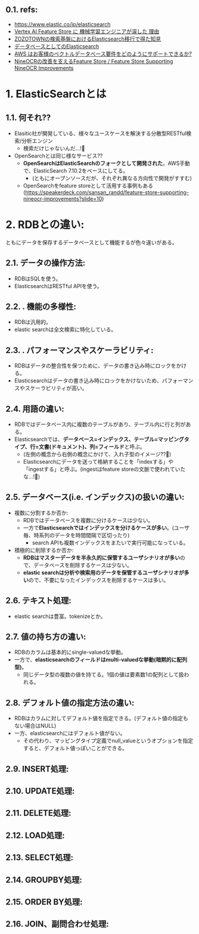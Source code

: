 ## 0.1. refs:

- https://www.elastic.co/jp/elasticsearch
- [Vertex AI Feature Store に 機械学習エンジニアが涙した 理由](https://speakerdeck.com/asei/vertex-ai-feature-store-ni-ji-jie-xue-xi-enziniagalei-sita-li-you?slide=23)
- [ZOZOTOWNの検索基盤におけるElasticsearch移行で得た知見](https://techblog.zozo.com/entry/migrating-zozotown-search-platform)
- [データベースとしてのElasticsearch](https://qiita.com/rjkuro/items/95f71ad522226dc381c8#:~:text=%E3%81%A8%E3%81%97%E3%81%A6%E3%81%84%E3%81%BE%E3%81%99%E3%80%82-,%E5%9F%BA%E6%9C%AC%E7%9A%84%E3%81%AA%E9%81%95%E3%81%84,%E3%83%91%E3%83%95%E3%82%A9%E3%83%BC%E3%83%9E%E3%83%B3%E3%82%B9%E3%81%A8%E3%82%B9%E3%82%B1%E3%83%BC%E3%83%A9%E3%83%93%E3%83%AA%E3%83%86%E3%82%A3%E3%81%8C%E5%BC%B7%E3%81%84%E3%80%82)
- [AWS はお客様のベクトルデータベース要件をどのようにサポートできるか?](https://aws.amazon.com/jp/what-is/vector-databases/#:~:text=AWS%20%E3%81%AF%E3%81%8A%E5%AE%A2%E6%A7%98%E3%81%AE%E3%83%99%E3%82%AF%E3%83%88%E3%83%AB%E3%83%87%E3%83%BC%E3%82%BF%E3%83%99%E3%83%BC%E3%82%B9%E8%A6%81%E4%BB%B6%E3%82%92%E3%81%A9%E3%81%AE%E3%82%88%E3%81%86%E3%81%AB%E3%82%B5%E3%83%9D%E3%83%BC%E3%83%88%E3%81%A7%E3%81%8D%E3%82%8B%E3%81%8B%3F)
- [NineOCRの改善を⽀えるFeature Store / Feature Store Supporting NineOCR Improvements](https://speakerdeck.com/sansan_randd/feature-store-supporting-nineocr-improvements)

# 1. ElasticSearchとは

## 1.1. 何それ??

- Elasitic社が開発している、様々なユースケースを解決する分散型RESTful検索/分析エンジン
  - 検索だけじゃないんだ...!:thinking:
- OpenSearchとは同じ様なサービス??
  - **OpenSearchはElasticSearchのフォークとして開発された**。AWS手動で、ElasticSearch 7.10.2をベースにしてる。
    - (ともにオープンソースだが、それぞれ異なる方向性で開発がすすむ)
  - OpenSearchをfeature storeとして活用する事例もある(https://speakerdeck.com/sansan_randd/feature-store-supporting-nineocr-improvements?slide=10)

# 2. RDBとの違い:

ともにデータを保存するデータベースとして機能するが色々違いがある。

## 2.1. データの操作方法:

- RDBはSQLを使う。
- ElasticsearchはRESTful APIを使う。

## 2.2. . 機能の多様性:

- RDBは汎用的。
- elastic searchは全文検索に特化している。

## 2.3. . パフォーマンスやスケーラビリティ:

- RDBはデータの整合性を保つために、データの書き込み時にロックをかける。
- Elasticsearchはデータの書き込み時にロックをかけないため、パフォーマンスやスケーラビリティが高い。

## 2.4. 用語の違い:

- RDBではデータベース内に複数のテーブルがあり、テーブル内に行と列がある。
- Elasticsearchでは、**データベース=インデックス、テーブル=マッピングタイプ、行=文書(ドキュメント)、列=フィールド**と呼ぶ。
  - (左側の概念から右側の概念にかけて、入れ子型のイメージ??:thinking:)
  - Elasticsearchにデータを送って格納することを「indexする」や「ingestする」と呼ぶ。(ingestはfeature storeの文脈で使われていたな...!:thinking:)

## 2.5. データベース(i.e. インデックス)の扱いの違い:

- 複数に分割するか否か:
  - RDBではデータベースを複数に分けるケースは少ない。
  - 一方で**Elasticsearchではインデックスを分けるケースが多い**。(ユーザ毎、時系列のデータを時間間隔で区切ったり)
    - search APIも複数インデックスをまたいで実行可能になっている。
- 積極的に削除するか否か:
  - **RDBはマスターデータを半永久的に保管するユーザシナリオが多い**ので、データベースを削除するケースは少ない。
  - **elastic searchは分析や検索用のデータを保管するユーザシナリオが多い**ので、不要になったインデックスを削除するケースは多い。

## 2.6. テキスト処理:

- elastic searchは豊富。tokenizeとか。

## 2.7. 値の持ち方の違い:

- RDBのカラムは基本的にsingle-valuedな挙動。
- 一方で、**elasticsearchのフィールドはmulti-valuedな挙動(暗黙的に配列型)**。
  - 同じデータ型の複数の値を持てる。1個の値は要素数1の配列として扱われる。

## 2.8. デフォルト値の指定方法の違い:

- RDBはカラムに対してデフォルト値を指定できる。(デフォルト値の指定もない場合はNULL)
- 一方、elasticsearchにはデフォルト値がない。
  - その代わり、マッピングタイプ定義でnull_valueというオプションを指定すると、デフォルト値っぽいことができる。

## 2.9. INSERT処理:

## 2.10. UPDATE処理:

## 2.11. DELETE処理:

## 2.12. LOAD処理:

## 2.13. SELECT処理:

## 2.14. GROUPBY処理:

## 2.15. ORDER BY処理:

## 2.16. JOIN、副問合わせ処理:
